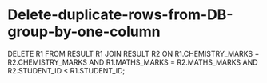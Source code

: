 # Delete-duplicate-rows-from-DB-group-by-one-column

DELETE R1 FROM RESULT R1
JOIN RESULT R2
ON R1.CHEMISTRY_MARKS = R2.CHEMISTRY_MARKS
AND R1.MATHS_MARKS = R2.MATHS_MARKS
AND R2.STUDENT_ID < R1.STUDENT_ID;
